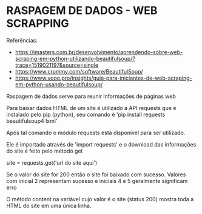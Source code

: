 # RASPAGEM DE DADOS - WEB SCRAPPING

Referências:
- https://imasters.com.br/desenvolvimento/aprendendo-sobre-web-scraping-em-python-utilizando-beautifulsoup/?trace=1519021197&source=single
- https://www.crummy.com/software/BeautifulSoup/
- https://www.vooo.pro/insights/guia-para-iniciantes-de-web-scraping-em-python-usando-beautifulsoup/


Raspagem de dados serve para reunir informações de páginas web

Para baixar dados HTML de um site é utilizado a API requests que é instalado pelo
pip (python), seu comando é 'pip install requests beautifulsoup4 lxml'

Após tal comando o módulo requests está disponível para ser utilizado.

Ele é importado através de 'import requests' e o download das informações do site
é feito pelo método get

site = requests.get('url do site aqui')

Se o valor do site for 200 então o site foi baixado com sucesso. Valores com
inicial 2 representam sucesso e iniciais 4 e 5 geralmente significam erro

O método content na variável cujo valor é o site (status 200) mostra toda a HTML
do site em uma única linha.
